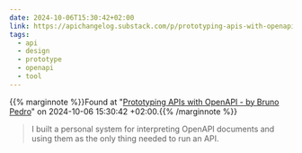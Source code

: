 ```yaml
---
date: 2024-10-06T15:30:42+02:00
link: https://apichangelog.substack.com/p/prototyping-apis-with-openapi
tags:
  - api
  - design
  - prototype
  - openapi
  - tool
---
```

{{% marginnote %}}Found at "[Prototyping APIs with OpenAPI - by Bruno Pedro](https://web.archive.org/web/20241006153042/https://apichangelog.substack.com/p/prototyping-apis-with-openapi)" on 2024-10-06 15:30:42 +02:00.{{% /marginnote %}}

> I built a personal system for interpreting OpenAPI documents and using them as the only thing needed to run an API.